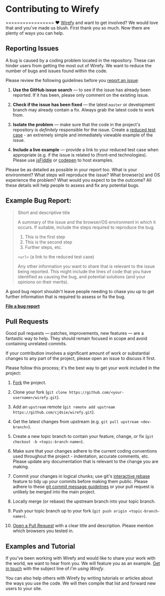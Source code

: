 # Contributing to Wirefy
=================
♥ [Wirefy](http://getwirefy.com) and want to get involved?
We would love that and you've made us blush. First thank you so much. Now there are plenty of ways you can help.


## Reporting Issues
A bug is caused by a coding problem located in the repository. These can hinder users from getting the most out of Wirefy. We want to reduce the number of bugs and issues found within the code.  

Please review the following guidelines before you [report an issue](https://github.com/cjdsie/wirefy/issues/):

1. **Use the GitHub issue search** &mdash; to see if the issue has already been
   reported. If it has been, please only comment on the existing issue.

2. **Check if the issue has been fixed** &mdash; the latest `master` or
   development branch may already contain a fix. Always grab the latest code to work from.

3. **Isolate the problem** &mdash; make sure that the code in the
   project's repository is _definitely_ responsible for the issue. Create a
   [reduced test case](http://css-tricks.com/6263-reduced-test-cases/) - an
   extremely simple and immediately viewable example of the issue.

4. **Include a live example** &mdash; provide a link to your reduced test case
   when appropriate (e.g. if the issue is related to (front-end technologies).
   Please use [jsFiddle](http://jsfiddle.net) or [codepen](http://codepen.io) to host examples.

Please be as detailed as possible in your report too. What is your
environment? What steps will reproduce the issue? What browser(s) and OS
experience the problem? What would you expect to be the outcome? All these
details will help people to assess and fix any potential bugs.


## Example Bug Report:

> Short and descriptive title
>
> A summary of the issue and the browser/OS environment in which it occurs. If
> suitable, include the steps required to reproduce the bug.
>
> 1. This is the first step
> 2. This is the second step
> 3. Further steps, etc.
>
> `<url>` (a link to the reduced test case)
>
> Any other information you want to share that is relevant to the issue being
> reported. This might include the lines of code that you have identified as
> causing the bug, and potential solutions (and your opinions on their
> merits).

A good bug report shouldn't leave people needing to chase you up to get further information that is required to assess or fix the bug.

**[File a bug report](https://github.com/cjdsie/wirefy/issues/)**  


## Pull Requests

Good pull requests — patches, improvements, new features — are a fantastic way to help. They should remain focused in scope and avoid containing unrelated commits.

If your contribution involves a significant amount of work or substantial changes to any part of the project, please open an issue to discuss it first.

Please follow this process; it's the best way to get your work included in the project:

1. [Fork](http://help.github.com/fork-a-repo/) the project.

2. Clone your fork (`git clone
   https://github.com/<your-username>/wirefy.git`).

3. Add an `upstream` remote (`git remote add upstream
   https://github.com/cjdsie/wirefy.git`).

4. Get the latest changes from upstream (e.g. `git pull upstream
   <dev-branch>`).

5. Create a new topic branch to contain your feature, change, or fix (`git
   checkout -b <topic-branch-name>`).

6. Make sure that your changes adhere to the current coding conventions used
   throughout the project - indentation, accurate comments, etc. Please update
   any documentation that is relevant to the change you are making.

7. Commit your changes in logical chunks; use git's [interactive
   rebase](https://help.github.com/articles/interactive-rebase) feature to tidy
   up your commits before making them public. Please adhere to these [git commit
   message
   guidelines](http://tbaggery.com/2008/04/19/a-note-about-git-commit-messages.html)
   or your pull request is unlikely be merged into the main project.

8. Locally merge (or rebase) the upstream branch into your topic branch.

9. Push your topic branch up to your fork (`git push origin
   <topic-branch-name>`).

10. [Open a Pull Request](http://help.github.com/send-pull-requests/) with a
    clear title and description. Please mention which browsers you tested in.

## Examples and Tutorial

If you've been working with Wirefy and would like to share your work with the world, we want to hear from you. We will feature you as an example. [Get in touch](mailto:chris@chrisdasie.com?subject=I'm%20using%20Wirefy) with the subject line of _I'm using Wirefy_.

You can also help others with Wirefy by writing tutorials or articles about the ways you use the code. We will then compile that list and forward new users to your site.




